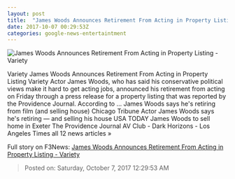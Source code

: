 ```yaml
---
layout: post
title:  "James Woods Announces Retirement From Acting in Property Listing - Variety"
date: 2017-10-07 00:29:53Z
categories: google-news-entertaintment
---
```


![James Woods Announces Retirement From Acting in Property Listing - Variety](https://pmcvariety.files.wordpress.com/2017/01/rexfeatures_6908442c1-e1507336077625.jpg?w=700&h=393&crop=1)

Variety James Woods Announces Retirement From Acting in Property Listing Variety Actor James Woods, who has said his conservative political views make it hard to get acting jobs, announced his retirement from acting on Friday through a press release for a property listing that was reported by the Providence Journal. According to ... James Woods says he's retiring from film (and selling house) Chicago Tribune Actor James Woods says he's retiring — and selling his house USA TODAY James Woods to sell home in Exeter The Providence Journal AV Club - Dark Horizons - Los Angeles Times all 12 news articles »


Full story on F3News: [James Woods Announces Retirement From Acting in Property Listing - Variety](http://www.f3nws.com/n/rBgEPJ)

> Posted on: Saturday, October 7, 2017 12:29:53 AM
